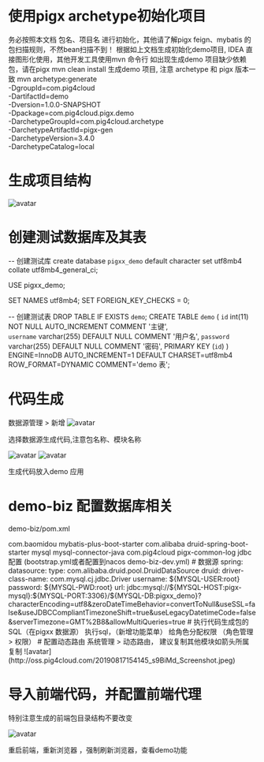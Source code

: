 # 使用pigx archetype初始化项目
务必按照本文档 包名、项目名 进行初始化，其他请了解pigx feign、mybatis 的包扫描规则，不然bean扫描不到！
根据如上文档生成初始化demo项目, IDEA 直接图形化使用，其他开发工具使用mvn 命令行
如出现生成demo 项目缺少依赖包，请在pigx mvn clean install
生成demo 项目, 注意 archetype 和 pigx 版本一致
mvn archetype:generate \
       -DgroupId=com.pig4cloud \
       -DartifactId=demo \
       -Dversion=1.0.0-SNAPSHOT \
       -Dpackage=com.pig4cloud.pigx.demo \
       -DarchetypeGroupId=com.pig4cloud.archetype \
       -DarchetypeArtifactId=pigx-gen \
       -DarchetypeVersion=3.4.0 \
       -DarchetypeCatalog=local
# 生成项目结构
![avatar](http://oss.pig4cloud.com/20190818095323_uRAn7m_Screenshot.jpeg)

# 创建测试数据库及其表
-- 创建测试库
create database `pigxx_demo` default character set utf8mb4 collate utf8mb4_general_ci;

USE pigxx_demo;

SET NAMES utf8mb4;
SET FOREIGN_KEY_CHECKS = 0;

-- 创建测试表
DROP TABLE IF EXISTS `demo`;
CREATE TABLE `demo` ( `id` int(11) NOT NULL AUTO_INCREMENT COMMENT '主键',	
                      `username` varchar(255) DEFAULT NULL COMMENT '用户名',
					  `password` varchar(255) DEFAULT NULL COMMENT '密码',
                       PRIMARY KEY (`id`)
) ENGINE=InnoDB AUTO_INCREMENT=1 DEFAULT CHARSET=utf8mb4 ROW_FORMAT=DYNAMIC COMMENT='demo 表';
# 代码生成
数据源管理 > 新增
![avatar](http://oss.pig4cloud.com/20190817141504_YMmepU_Screenshot.jpeg)



选择数据源生成代码,注意包名称、模块名称

![avatar](http://pigx.vip/20190901152446_VNcgeQ_Screenshot.jpeg)
![avatar](http://oss.pig4cloud.com/20190818094648_bxq8rL_Screenshot.jpeg)

生成代码放入demo 应用


# demo-biz 配置数据库相关
demo-biz/pom.xml
<!--mybatis-->
<dependency>
	<groupId>com.baomidou</groupId>
	<artifactId>mybatis-plus-boot-starter</artifactId>
</dependency>
<!-- druid 连接池 -->
<dependency>
	<groupId>com.alibaba</groupId>
	<artifactId>druid-spring-boot-starter</artifactId>
</dependency>
<!--数据库-->
<dependency>
	<groupId>mysql</groupId>
	<artifactId>mysql-connector-java</artifactId>
</dependency>
<dependency>
    <groupId>com.pig4cloud</groupId>
    <artifactId>pigx-common-log</artifactId>
</dependency>
jdbc配置 (bootstrap.yml或者配置到nacos demo-biz-dev.yml)
# 数据源
spring:
  datasource:
    type: com.alibaba.druid.pool.DruidDataSource
    druid:
      driver-class-name: com.mysql.cj.jdbc.Driver
      username: ${MYSQL-USER:root}
      password: ${MYSQL-PWD:root}
      url: jdbc:mysql://${MYSQL-HOST:pigx-mysql}:${MYSQL-PORT:3306}/${MYSQL-DB:pigxx_demo}?characterEncoding=utf8&zeroDateTimeBehavior=convertToNull&useSSL=false&useJDBCCompliantTimezoneShift=true&useLegacyDatetimeCode=false&serverTimezone=GMT%2B8&allowMultiQueries=true
# 执行代码生成包的SQL（在pigxx 数据源）
执行sql，（新增功能菜单）
给角色分配权限 （角色管理 > 权限）
# 配置动态路由
系统管理 > 动态路由， 建议复制其他模块如箭头所属 复制
![avatar](http://oss.pig4cloud.com/20190817154145_s9BiMd_Screenshot.jpeg)


# 导入前端代码，并配置前端代理
特别注意生成的前端包目录结构不要改变

![avatar](http://oss.pig4cloud.com/20190817154559_KkJ6u9_Screenshot.jpeg)

重启前端，重新浏览器 ，强制刷新浏览器，查看demo功能